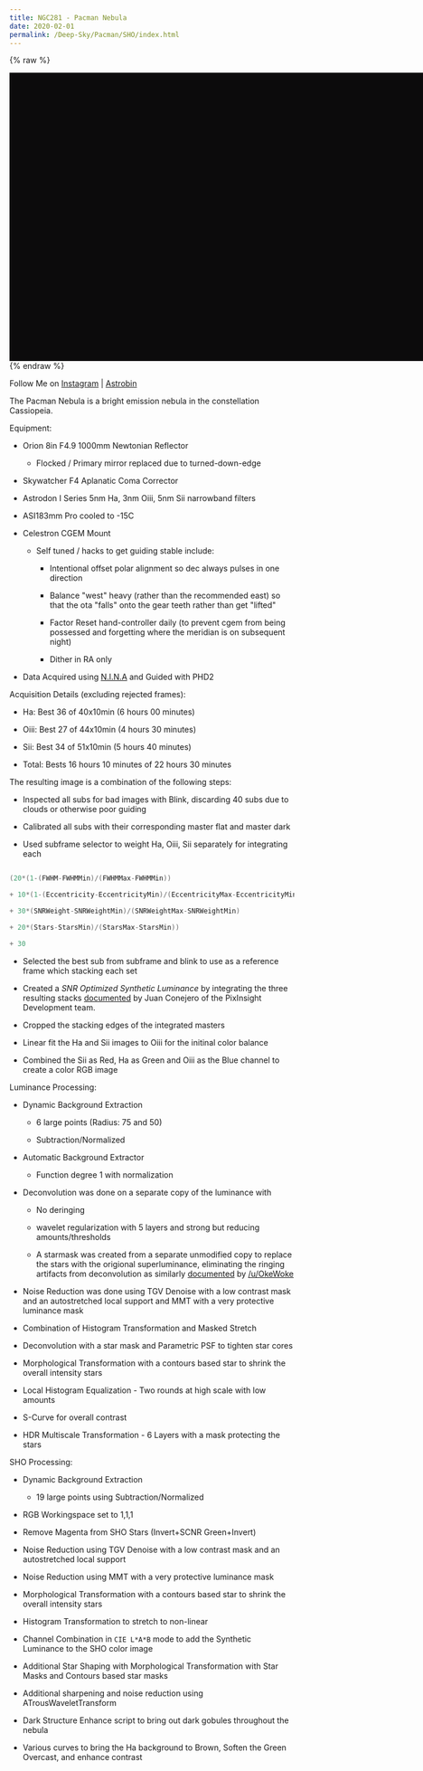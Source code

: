 ```yaml
---
title: NGC281 - Pacman Nebula
date: 2020-02-01
permalink: /Deep-Sky/Pacman/SHO/index.html
---
```


{% raw %}
<div id="openseadragon1" style="width:800px; height:510px; background-color:#0C0B0C"></div>
<script src="/DZI/openseadragon/openseadragon.min.js"></script>
<script type="text/javascript">
    var viewer = OpenSeadragon({
        id: "openseadragon1",
        prefixUrl: "/openseadragon/images/",
        showNavigationControl:false
    });
    viewer.addTiledImage({
        tileSource: '/DZI/eigenVector.Pacman.xml',
        index:0
    });
</script>
{% endraw %}

Follow Me on [Instagram](
https://www.instagram.com/jonathanmaccollum/) | [Astrobin](https://www.astrobin.com/users/eigenVector/)

The Pacman Nebula is a bright emission nebula in the constellation Cassiopeia. 

Equipment:

* Orion 8in F4.9 1000mm Newtonian Reflector

   * Flocked / Primary mirror replaced due to turned-down-edge

* Skywatcher F4 Aplanatic Coma Corrector

* Astrodon I Series 5nm Ha, 3nm Oiii, 5nm Sii narrowband filters

* ASI183mm Pro cooled to -15C

* Celestron CGEM Mount

   * Self tuned / hacks to get guiding stable include:

      * Intentional offset polar alignment so dec always pulses in one direction

      * Balance "west" heavy (rather than the recommended east) so that the ota "falls" onto the gear teeth rather than get "lifted"

      * Factor Reset hand-controller daily (to prevent cgem from being possessed and forgetting where the meridian is on subsequent night)

      * Dither in RA only

* Data Acquired using [N.I.N.A](https://nighttime-imaging.eu) and Guided with PHD2


Acquisition Details (excluding rejected frames):

* Ha:   Best 36 of 40x10min (6 hours 00 minutes)

* Oiii: Best 27 of 44x10min (4 hours 30 minutes)

* Sii:  Best 34 of 51x10min (5 hours 40 minutes)

* Total: Bests 16 hours 10 minutes of 22 hours 30 minutes

The resulting image is a combination of the following steps:


* Inspected all subs for bad images with Blink, discarding 40 subs due to clouds or otherwise poor guiding

* Calibrated all subs with their corresponding master flat and master dark

* Used subframe selector to weight Ha, Oiii, Sii separately for integrating each

```C

(20*(1-(FWHM-FWHMMin)/(FWHMMax-FWHMMin))

+ 10*(1-(Eccentricity-EccentricityMin)/(EccentricityMax-EccentricityMin))

+ 30*(SNRWeight-SNRWeightMin)/(SNRWeightMax-SNRWeightMin)

+ 20*(Stars-StarsMin)/(StarsMax-StarsMin))

+ 30

```

* Selected the best sub from subframe and blink to use as a reference frame which stacking each set

* Created a *SNR Optimized Synthetic Luminance* by integrating the three resulting stacks [documented](https://pixinsight.com/forum/index.php?topic=6042.15) by Juan Conejero of the PixInsight Development team.

* Cropped the stacking edges of the integrated masters

* Linear fit the Ha and Sii images to Oiii for the initinal color balance

* Combined the Sii as Red, Ha as Green and Oiii as the Blue channel to create a color RGB image


Luminance Processing:

* Dynamic Background Extraction

   * 6 large points (Radius: 75 and 50)

   * Subtraction/Normalized

* Automatic Background Extractor

   * Function degree 1 with normalization

* Deconvolution was done on a separate copy of the luminance with

    * No deringing

    * wavelet regularization with 5 layers and strong but reducing amounts/thresholds

    * A starmask was created from a separate unmodified copy to replace the stars with the origional superluminance, eliminating the ringing artifacts from deconvolution as similarly [documented](https://www.youtube.com/watch?v=R4bK_InTGWI)  by [/u/OkeWoke](https://www.reddit.com/user/OkeWoke/)

* Noise Reduction was done using TGV Denoise with a low contrast mask and an autostretched local support and MMT with a very protective luminance mask

* Combination of Histogram Transformation and Masked Stretch

* Deconvolution with a star mask and Parametric PSF to tighten star cores

* Morphological Transformation with a contours based star to shrink the overall intensity stars

* Local Histogram Equalization - Two rounds at high scale with low amounts

* S-Curve for overall contrast

* HDR Multiscale Transformation - 6 Layers with a mask protecting the stars





SHO Processing:

* Dynamic Background Extraction

   * 19 large points using Subtraction/Normalized

* RGB Workingspace set to 1,1,1

* Remove Magenta from SHO Stars (Invert+SCNR Green+Invert)

* Noise Reduction using TGV Denoise with a low contrast mask and an autostretched local support

* Noise Reduction using MMT with a very protective luminance mask

* Morphological Transformation with a contours based star to shrink the overall intensity stars

* Histogram Transformation to stretch to non-linear

* Channel Combination in ``CIE L*A*B`` mode to add the Synthetic Luminance to the SHO color image

* Additional Star Shaping with Morphological Transformation with Star Masks and Contours based star masks

* Additional sharpening and noise reduction using ATrousWaveletTransform

* Dark Structure Enhance script to bring out dark gobules throughout the nebula

* Various curves to bring the Ha background to Brown, Soften the Green Overcast, and enhance contrast
